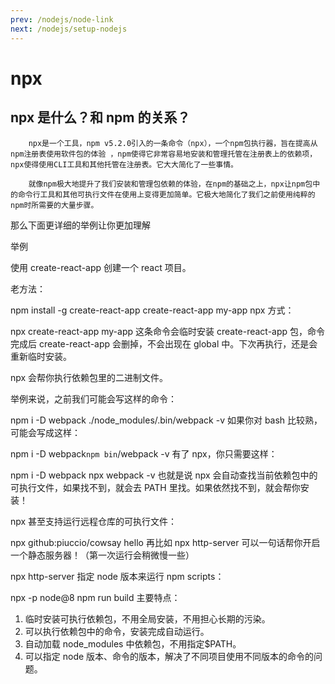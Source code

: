 ```yaml
---
prev: /nodejs/node-link
next: /nodejs/setup-nodejs
---
```


# npx

## npx 是什么？和 npm 的关系？

        npx是一个工具，npm v5.2.0引入的一条命令（npx），一个npm包执行器，旨在提高从npm注册表使用软件包的体验 ，npm使得它非常容易地安装和管理托管在注册表上的依赖项，npx使得使用CLI工具和其他托管在注册表。它大大简化了一些事情。

        就像npm极大地提升了我们安装和管理包依赖的体验，在npm的基础之上，npx让npm包中的命令行工具和其他可执行文件在使用上变得更加简单。它极大地简化了我们之前使用纯粹的npm时所需要的大量步骤。

那么下面更详细的举例让你更加理解

举例

使用 create-react-app 创建一个 react 项目。

老方法：

npm install -g create-react-app
create-react-app my-app
npx 方式：

npx create-react-app my-app
这条命令会临时安装 create-react-app 包，命令完成后 create-react-app 会删掉，不会出现在 global 中。下次再执行，还是会重新临时安装。

npx 会帮你执行依赖包里的二进制文件。

举例来说，之前我们可能会写这样的命令：

npm i -D webpack
./node_modules/.bin/webpack -v
如果你对 bash 比较熟，可能会写成这样：

npm i -D webpack`npm bin`/webpack -v
有了 npx，你只需要这样：

npm i -D webpack
npx webpack -v
也就是说 npx 会自动查找当前依赖包中的可执行文件，如果找不到，就会去 PATH 里找。如果依然找不到，就会帮你安装！

npx 甚至支持运行远程仓库的可执行文件：

npx github:piuccio/cowsay hello
再比如 npx http-server 可以一句话帮你开启一个静态服务器！（第一次运行会稍微慢一些）

npx http-server
指定 node 版本来运行 npm scripts：

npx -p node@8 npm run build
主要特点：

1. 临时安装可执行依赖包，不用全局安装，不用担心长期的污染。
2. 可以执行依赖包中的命令，安装完成自动运行。
3. 自动加载 node_modules 中依赖包，不用指定\$PATH。
4. 可以指定 node 版本、命令的版本，解决了不同项目使用不同版本的命令的问题。
